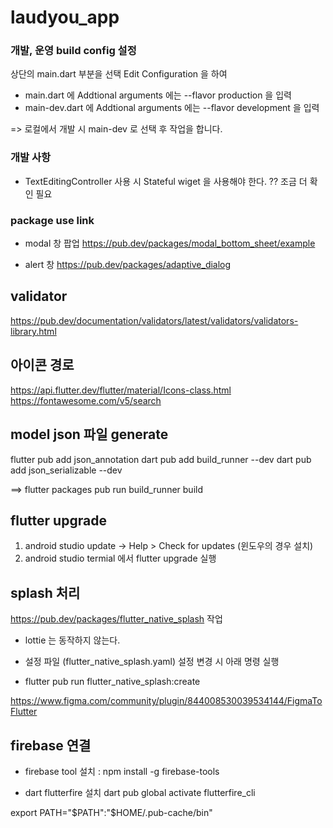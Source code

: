 # laudyou_app

### 개발, 운영 build config 설정
상단의 main.dart 부분을 선택 Edit Configuration 을 하여
 - main.dart 에   Addtional arguments 에는 --flavor production 을 입력
 - main-dev.dart 에 Addtional arguments 에는 --flavor development 을 입력

=> 로컬에서 개발 시 main-dev 로 선택 후 작업을 합니다.
   

### 개발 사항 
 - TextEditingController 사용 시 Stateful wiget 을 사용해야 한다. ?? 조금 더 확인 필요



### package use link
 - modal 창 팝업
https://pub.dev/packages/modal_bottom_sheet/example

- alert 창
https://pub.dev/packages/adaptive_dialog

## validator
https://pub.dev/documentation/validators/latest/validators/validators-library.html

## 아이콘 경로 
https://api.flutter.dev/flutter/material/Icons-class.html
https://fontawesome.com/v5/search

## model json 파일 generate
flutter pub add json_annotation
dart pub add build_runner --dev
dart pub add json_serializable --dev

==> flutter packages pub run build_runner build


## flutter upgrade 
1. android studio update -> Help > Check for updates (윈도우의 경우 설치)
2. android studio termial 에서 flutter upgrade 실행


## splash 처리
https://pub.dev/packages/flutter_native_splash 작업 
 - lottie 는 동작하지 않는다.
   
 - 설정 파일 (flutter_native_splash.yaml)
   설정 변경 시 아래 명령 실행
 - flutter pub run flutter_native_splash:create


https://www.figma.com/community/plugin/844008530039534144/FigmaToFlutter


## firebase 연결
 - firebase tool 설치 : npm install -g firebase-tools

 - dart flutterfire 설치
  dart pub global activate flutterfire_cli
  
  export PATH="$PATH":"$HOME/.pub-cache/bin"